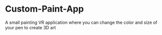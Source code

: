 # Custom-Paint-App
A small painting VR application where you can change the color and size of your pen to create 3D art
